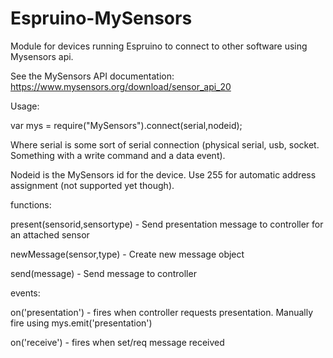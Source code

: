 # Espruino-MySensors
Module for devices running Espruino to connect to other software using Mysensors api.

See the MySensors API documentation: https://www.mysensors.org/download/sensor_api_20

Usage:

var mys = require("MySensors").connect(serial,nodeid);

Where serial is some sort of serial connection (physical serial, usb, socket. Something with a write command and a data event).

Nodeid is the MySensors id for the device. Use 255 for automatic address assignment (not supported yet though).

functions:

present(sensorid,sensortype) - Send presentation message to controller for an attached sensor

newMessage(sensor,type)  -  Create new message object

send(message) - Send message to controller


events:

on('presentation') - fires when controller requests presentation. Manually fire using mys.emit('presentation')

on('receive') - fires when set/req message received
